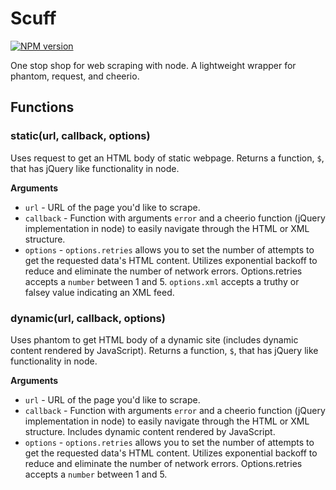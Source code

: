 # Scuff

[![NPM version](http://img.shields.io/npm/v/scuff.svg)](https://www.npmjs.org/package/scuff)

One stop shop for web scraping with node. A lightweight wrapper for phantom, request, and cheerio.

## Functions
### static(url, callback, options)

Uses request to get an HTML body of static webpage. Returns a function, `$`, that has jQuery like functionality in node.

__Arguments__

* `url` - URL of the page you'd like to scrape.
* `callback` - Function with arguments `error` and a cheerio function (jQuery implementation in node) to easily navigate through the HTML or XML structure.
* `options` - `options.retries` allows you to set the number of attempts to get the requested data's HTML content. Utilizes exponential backoff to reduce and eliminate the number of network errors. Options.retries accepts a `number` between 1 and 5. `options.xml` accepts a truthy or falsey value indicating an XML feed.

### dynamic(url, callback, options)

Uses phantom to get HTML body of a dynamic site (includes dynamic content rendered by JavaScript). Returns a function, `$`, that has jQuery like functionality in node.

__Arguments__

* `url` - URL of the page you'd like to scrape.
* `callback` - Function with arguments `error` and a cheerio function (jQuery implementation in node) to easily navigate through the HTML or XML structure. Includes dynamic content rendered by JavaScript.
* `options` - `options.retries` allows you to set the number of attempts to get the requested data's HTML content. Utilizes exponential backoff to reduce and eliminate the number of network errors. Options.retries accepts a `number` between 1 and 5.